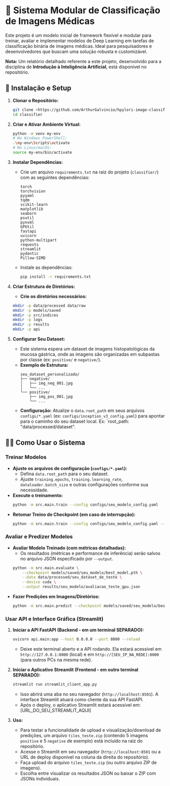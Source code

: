 # 🔬 Sistema Modular de Classificação de Imagens Médicas

Este projeto é um modelo inicial de framework flexível e modular para treinar, avaliar e implementar modelos de Deep Learning em tarefas de classificação binária de imagens médicas. Ideal para pesquisadores e desenvolvedores que buscam uma solução robusta e customizável.

**Nota:** Um relatório detalhado referente a este projeto, desenvolvido para a disciplina de **Introdução à Inteligência Artificial**, está disponível no repositório.

## 🚀 Instalação e Setup

1.  **Clonar o Repositório:**
    ```bash
    git clone <https://github.com/ArthurGalvincio/hpylori-image-classification>
    cd classifier
    ```

2.  **Criar e Ativar Ambiente Virtual:**
    ```bash
    python -m venv my-env
    # No Windows PowerShell:
    .\my-env\Scripts\activate
    # No Linux/macOS:
    source my-env/bin/activate
    ```

3.  **Instalar Dependências:**
    * Crie um arquivo `requirements.txt` na raiz do projeto (`classifier/`) com as seguintes dependências:
        ```
        torch
        torchvision
        pyyaml
        tqdm
        scikit-learn
        matplotlib
        seaborn
        psutil
        pynvml
        GPUtil
        fastapi
        uvicorn
        python-multipart
        requests
        streamlit
        pydantic 
        Pillow-SIMD 
        ```
    * Instale as dependências:
        ```bash
        pip install -r requirements.txt
        ```

4.  **Criar Estrutura de Diretórios:**
    * **Crie os diretórios necessários:**
    ```bash
    mkdir -p data/processed data/raw
    mkdir -p models/saved
    mkdir -p src/indices
    mkdir -p logs
    mkdir -p results
    mkdir -p api
    ```

5.  **Configurar Seu Dataset:**
    * Este sistema espera um dataset de imagens histopatológicas da mucosa gástrica, onde as imagens são organizadas em subpastas por classe (ex: `positive/` e `negative/`).
    * **Exemplo de Estrutura:**
        ```
        seu_dataset_personalizado/
        ├── negative/
        │   ├── img_neg_001.jpg
        │   └── ...
        └── positive/
            ├── img_pos_001.jpg
            └── ...
        ```
    * **Configuração:** Atualize o `data.root_path` em seus arquivos `configs/*.yaml` (ex: `configs/inception_v3_config.yaml`) para apontar para o caminho do seu dataset local. Ex: `root_path: "data/processed/dataset".

## 👨‍💻 Como Usar o Sistema

### **Treinar Modelos**

* **Ajuste os arquivos de configuração (`configs/*.yaml`):**
    * Defina `data.root_path` para o seu dataset.
    * Ajuste `training.epochs`, `training.learning_rate`, `dataloader.batch_size` e outras configurações conforme sua necessidade.
* **Execute o treinamento:**
    ```bash
    python -m src.main.train --config configs/seu_modelo_config.yaml
    ```
* **Retomar Treino de Checkpoint (em caso de interrupção):**
    ```bash
    python -m src.main.train --config configs/seu_modelo_config.yaml --resume_from models/saved/seu_modelo/best_model.pth
    ```

### **Avaliar e Predizer Modelos**

* **Avaliar Modelo Treinado (com métricas detalhadas):**
    * Os resultados (métricas e performance de inferência) serão salvos no arquivo JSON especificado por `--output`.
    ```bash
    python -m src.main.evaluate \
        --checkpoint models/saved/seu_modelo/best_model.pth \
        --data data/processed/seu_dataset_de_teste \
        --device cuda \
        --output results/seu_modelo/avaliacao_teste_gpu.json
    ```
* **Fazer Predições em Imagens/Diretórios:**
    ```bash
    python -m src.main.predict --checkpoint models/saved/seu_modelo/best_model.pth --image path/to/image.jpg
    ```

### **Usar API e Interface Gráfica (Streamlit)**

1.  **Iniciar a API FastAPI (Backend - em um terminal SEPARADO):**
    ```bash
    uvicorn api.main:app --host 0.0.0.0 --port 8000 --reload
    ```
    * Deixe este terminal aberto e a API rodando. Ela estará acessível em `http://127.0.0.1:8000` (local) e em `http://[SEU_IP_NA_REDE]:8000` (para outros PCs na mesma rede).

2.  **Iniciar o Aplicativo Streamlit (Frontend - em outro terminal SEPARADO):**
    ```bash
    streamlit run streamlit_client_app.py
    ```
    * Isso abrirá uma aba no seu navegador (`http://localhost:8501`). A interface Streamlit atuará como cliente da sua API FastAPI.
    * Após o deploy, o aplicativo Streamlit estará acessível em: [URL_DO_SEU_STREAMLIT_AQUI]

3.  **Uso:**
    * Para testar a funcionalidade de upload e visualização/download de predições, um arquivo `tiles_teste.zip` (contendo 5 imagens `positive` e 5 `negative` de exemplo) está incluído na raiz do repositório.
    * Acesse o Streamlit em seu navegador (`http://localhost:8501` ou a URL de deploy disponível na coluna da direita do repositório).
    * Faça upload do arquivo `tiles_teste.zip` (ou outro arquivo ZIP de imagens).
    * Escolha entre visualizar os resultados JSON ou baixar o ZIP com JSONs individuais.